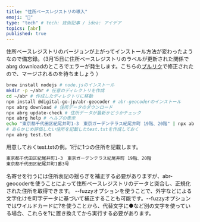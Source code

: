 ```yaml
---
title: "住所ベースレジストリの導入"
emoji: "🗾"
type: "tech" # tech: 技術記事 / idea: アイデア
topics: [abr]
published: true
---
```


住所ベースレジストリのバージョンが上がってインストール方法が変わったようなので備忘録。（3月15日に住所ベースレジストリのラベルが更新された関係で abrg downloadのところでエラーが発生します。こちらの[プルリク](https://github.com/digital-go-jp/abr-geocoder/pull/119)で修正されたので、マージされるのを待ちましょう ）

```bash
brew install nodejs # node.jsのインストール
mkdir -p ~/abr # 任意のディレクトリを作成
cd ~/abr # 作成したディレクトリに移動
npm install @digital-go-jp/abr-geocoder # abr-geocoderのインストール
npx abrg download # 住所データのダウンロード
npx abrg update-check # 住所データが最新かどうかチェック
npx abrg help # ヘルプの表示
echo "東京都千代田区紀尾井町1-3　東京ガーデンテラス紀尾井町 19階、20階" | npx abrg -
# あらかじめ評価したい住所を記載したtest.txtを作成しておく
npx abrg test.txt
```

用意しておくtest.txtの例。1行に1つの住所を記載します。

```txt
東京都千代田区紀尾井町1-3　東京ガーデンテラス紀尾井町 19階、20階
東京都千代田区紀尾井町1番3号
```

名寄せを行うには住所表記の揺らぎを補正する必要がありますが、abr-geocoderを使うことによって住所ベースレジストリのデータと突合し、正規化された住所を取得できます。
--fuzzyオプションを使うことで、外字などによる文字化けを町字データに基づいて補正することも可能です。--fuzzyオプションではワイルドカードに?を使うことから、代替文字に●など別の文字を使っている場合、これらを?に置き換えてから実行する必要があります。
